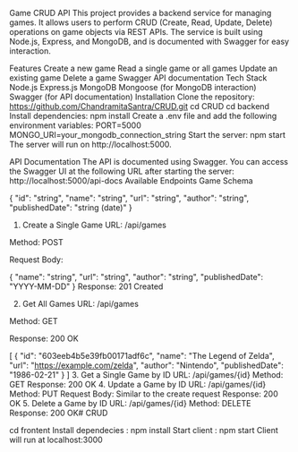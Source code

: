 Game CRUD API
This project provides a backend service for managing games. It allows users to perform CRUD (Create, Read, Update, Delete) operations on game objects via REST APIs. The service is built using Node.js, Express, and MongoDB, and is documented with Swagger for easy interaction.

Features
Create a new game
Read a single game or all games
Update an existing game
Delete a game
Swagger API documentation
Tech Stack
Node.js
Express.js
MongoDB
Mongoose (for MongoDB interaction)
Swagger (for API documentation)
Installation
Clone the repository:
https://github.com/ChandramitaSantra/CRUD.git
cd CRUD
cd backend
Install dependencies:
npm install
Create a .env file and add the following environment variables:
PORT=5000
MONGO_URI=your_mongodb_connection_string
Start the server:
npm start
The server will run on http://localhost:5000.

API Documentation
The API is documented using Swagger. You can access the Swagger UI at the following URL after starting the server:
http://localhost:5000/api-docs
Available Endpoints
Game Schema

{
  "id": "string",
  "name": "string",
  "url": "string",
  "author": "string",
  "publishedDate": "string (date)"
}
1. Create a Single Game
URL: /api/games

Method: POST

Request Body:

{
  "name": "string",
  "url": "string",
  "author": "string",
  "publishedDate": "YYYY-MM-DD"
}
Response: 201 Created

2. Get All Games
URL: /api/games

Method: GET

Response: 200 OK


[
  {
    "id": "603eeb4b5e39fb00171adf6c",
    "name": "The Legend of Zelda",
    "url": "https://example.com/zelda",
    "author": "Nintendo",
    "publishedDate": "1986-02-21"
  }
]
3. Get a Single Game by ID
URL: /api/games/{id}
Method: GET
Response: 200 OK
4. Update a Game by ID
URL: /api/games/{id}
Method: PUT
Request Body: Similar to the create request
Response: 200 OK
5. Delete a Game by ID
URL: /api/games/{id}
Method: DELETE
Response: 200 OK#   C R U D 

cd frontent
Install dependecies : npm install
Start client : npm start 
Client will run at localhost:3000

 
 
